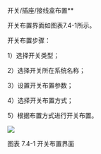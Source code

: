开关/插座/接线盒布置**

开关布置界面如图表7.4-1所示。

开关布置步骤：

1）选择开关类型；

2）选择开关所在系统名称；

3）设置开关布置参数；

4）选择开关布置方式；

5）根据布置方式进行开关布置。

![](file:///C:\Users\pkpm\AppData\Local\Temp\ksohtml5908\wps89.jpg)

图表 7.4-1 开关布置界面